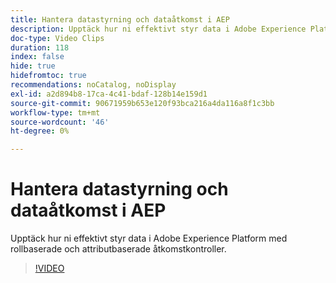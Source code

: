 ```yaml
---
title: Hantera datastyrning och dataåtkomst i AEP
description: Upptäck hur ni effektivt styr data i Adobe Experience Platform med rollbaserade och attributbaserade åtkomstkontroller.
doc-type: Video Clips
duration: 118
index: false
hide: true
hidefromtoc: true
recommendations: noCatalog, noDisplay
exl-id: a2d894b8-17ca-4c41-bdaf-128b14e159d1
source-git-commit: 90671959b653e120f93bca216a4da116a8f1c3bb
workflow-type: tm+mt
source-wordcount: '46'
ht-degree: 0%

---
```


# Hantera datastyrning och dataåtkomst i AEP

Upptäck hur ni effektivt styr data i Adobe Experience Platform med rollbaserade och attributbaserade åtkomstkontroller.

<!-- 62_S601_3442532_118_managing-data-governance-and-access-in-aep -->
>[!VIDEO](https://video.tv.adobe.com/v/3460534/?learn=on&enablevpops=true&captions=swe)
